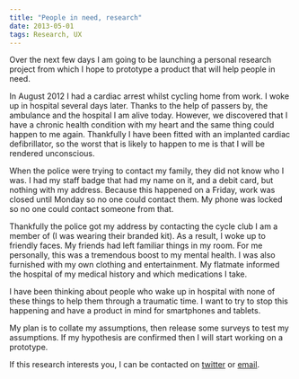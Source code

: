 ```yaml
---
title: "People in need, research"
date: 2013-05-01
tags: Research, UX
---
```


Over the next few days I am going to be launching a personal research project from which I hope to prototype a product that will help people in need.

In August 2012 I had a cardiac arrest whilst cycling home from work. I woke up in hospital several days later. Thanks to the help of passers by, the ambulance and the hospital I am alive today. However, we discovered that I have a chronic health condition with my heart and the same thing could happen to me again. Thankfully I have been fitted with an implanted cardiac defibrillator, so the worst that is likely to happen to me is that I will be rendered unconscious.

When the police were trying to contact my family, they did not know who I was. I had my staff badge that had my name on it, and a debit card, but nothing with my address. Because this happened on a Friday, work was closed until Monday so no one could contact them. My phone was locked so no one could contact someone from that.

Thankfully the police got my address by contacting the cycle club I am a member of (I was wearing their branded kit). As a result, I woke up to friendly faces. My friends had left familiar things in my room. For me personally, this was a tremendous boost to my mental health. I was also furnished with my own clothing and entertainment. My flatmate informed the hospital of my medical history and which medications I take.

I have been thinking about people who wake up in hospital with none of these things to help them through a traumatic time. I want to try to stop this happening and have a product in mind for smartphones and tablets. 

My plan is to collate my assumptions, then release some surveys to test my assumptions. If my hypothesis are confirmed then I will start working on a prototype.

If this research interests you, I can be contacted on [twitter] or [email].

[twitter]: http://twitter.com/didlix
[email]: mailto:rachel@didlix.net